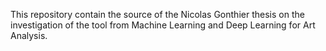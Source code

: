 This repository contain the source of the Nicolas Gonthier thesis on the investigation of the tool from Machine Learning and Deep Learning for Art Analysis.
